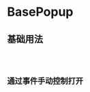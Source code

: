 # BasePopup

## 基础用法

<code hideActions='["CSB", "EXTERNAL"]' src="./demo/Base.tsx" />

## 通过事件手动控制打开

<code hideActions='["CSB", "EXTERNAL"]' src="./demo/Event.tsx" />